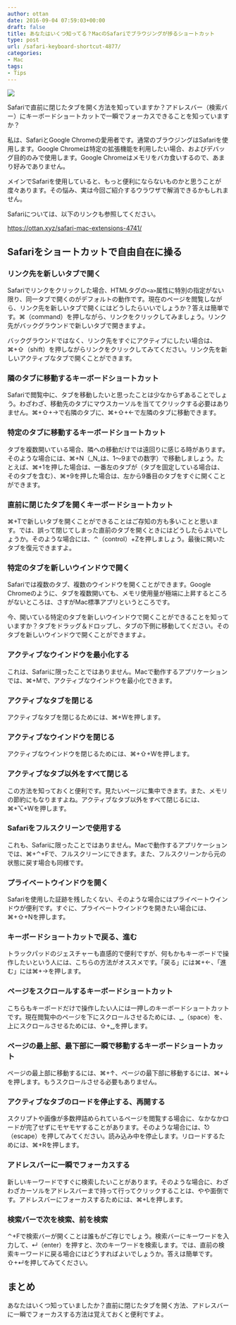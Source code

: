 ```yaml
---
author: ottan
date: 2016-09-04 07:59:03+00:00
draft: false
title: あなたはいくつ知ってる？MacのSafariでブラウジングが捗るショートカット
type: post
url: /safari-keyboard-shortcut-4877/
categories:
- Mac
tags:
- Tips
---
```


![](/uploads/2016/09/160904-57cbc9ff1cbf1.jpg)






Safariで直前に閉じたタブを開く方法を知っていますか？アドレスバー（検索バー）にキーボードショートカットで一瞬でフォーカスできることを知っていますか？





私は、SafariとGoogle Chromeの愛用者です。通常のブラウジングはSafariを使用します。Google Chromeは特定の拡張機能を利用したい場合、およびデバッグ目的のみで使用します。Google Chromeはメモリをバカ食いするので、あまり好みでありません。





メインでSafariを使用していると、もっと便利にならないものかと思うことが度々あります。その悩み、実は今回ご紹介するウラワザで解消できるかもしれません。





Safariについては、以下のリンクも参照してください。



https://ottan.xyz/safari-mac-extensions-4741/



## Safariをショートカットで自由自在に操る





### リンク先を新しいタブで開く





Safariでリンクをクリックした場合、HTMLタグの`<a>`属性に特別の指定がない限り、同一タブで開くのがデフォルトの動作です。現在のページを閲覧しながら、リンク先を新しいタブで開くにはどうしたらいいでしょうか？答えは簡単です。⌘（command）を押しながら、リンクをクリックしてみましょう。リンク先がバックグラウンドで新しいタブで開きますよ。





バックグラウンドではなく、リンク先をすぐにアクティブにしたい場合は、⌘+⇧（shift）を押しながらリンクをクリックしてみてください。リンク先を新しいアクティブなタブで開くことができます。





### 隣のタブに移動するキーボードショートカット





Safariで閲覧中に、タブを移動したいと思ったことは少なからずあることでしょう。わざわざ、移動先のタブにマウスカーソルを当ててクリックする必要はありません。⌘+⇧+→で右隣のタブに、⌘+⇧+←で左隣のタブに移動できます。





### 特定のタブに移動するキーボードショートカット





タブを複数開いている場合、隣への移動だけでは遠回りに感じる時があります。そのような場合には、⌘+N（_N_は、1〜9までの数字）で移動しましょう。たとえば、⌘+1を押した場合は、一番左のタブが（タブを固定している場合は、そのタブを含む）、⌘+9を押した場合は、左から9番目のタブをすぐに開くことができます。





### 直前に閉じたタブを開くキーボードショートカット





⌘+Tで新しいタブを開くことができることはご存知の方も多いことと思います。では、誤って閉じてしまった直前のタブを開くときにはどうしたらよいでしょうか。そのような場合には、⌃（control）+Zを押しましょう。最後に開いたタブを復元できますよ。





### 特定のタブを新しいウインドウで開く





Safariでは複数のタブ、複数のウインドウを開くことができます。Google Chromeのように、タブを複数開いても、メモリ使用量が極端に上昇するところがないところは、さすがMac標準アプリというところです。





今、開いている特定のタブを新しいウインドウで開くことができることを知っていますか？タブをドラッグ＆ドロップし、タブの下側に移動してください。そのタブを新しいウインドウで開くことができますよ。





### アクティブなウインドウを最小化する





これは、Safariに限ったことではありません。Macで動作するアプリケーションでは、⌘+Mで、アクティブなウインドウを最小化できます。





### アクティブなタブを閉じる





アクティブなタブを閉じるためには、⌘+Wを押します。





### アクティブなウインドウを閉じる





アクティブなウインドウを閉じるためには、⌘+⇧+Wを押します。





### アクティブなタブ以外をすべて閉じる





この方法を知っておくと便利です。見たいページに集中できます。また、メモリの節約にもなりますよね。アクティブなタブ以外をすべて閉じるには、⌘+⌥+Wを押します。





### Safariをフルスクリーンで使用する





これも、Safariに限ったことではありません。Macで動作するアプリケーションでは、⌘+⌃+Fで、フルスクリーンにできます。また、フルスクリーンから元の状態に戻す場合も同様です。





### プライベートウインドウを開く





Safariを使用した証跡を残したくない、そのような場合にはプライベートウインドウが便利です。すぐに、プライベートウインドウを開きたい場合には、⌘+⇧+Nを押します。





### キーボードショートカットで戻る、進む





トラックパッドのジェスチャーも直感的で便利ですが、何もかもキーボードで操作したいという人には、こちらの方法がオススメです。「戻る」には⌘+←、「進む」には⌘+→を押します。





### ページをスクロールするキーボードショートカット





こちらもキーボードだけで操作したい人には一押しのキーボードショートカットです。現在閲覧中のページを下にスクロールさせるためには、␣（space）を、上にスクロールさせるためには、⇧+␣を押します。





### ページの最上部、最下部に一瞬で移動するキーボードショートカット





ページの最上部に移動するには、⌘+↑、ページの最下部に移動するには、⌘+↓を押します。もうスクロールさせる必要もありません。





### アクティブなタブのロードを停止する、再開する





スクリプトや画像が多数押詰められているページを閲覧する場合に、なかなかロードが完了せずにモヤモヤすることがあります。そのような場合には、⎋（escape）を押してみてください。読み込み中を停止します。リロードするためには、⌘+Rを押します。





### アドレスバーに一瞬でフォーカスする





新しいキーワードですぐに検索したいことがあります。そのような場合に、わざわざカーソルをアドレスバーまで持って行ってクリックすることは、やや面倒です。アドレスバーにフォーカスするためには、⌘+Lを押します。





### 検索バーで次を検索、前を検索





⌃+Fで検索バーが開くことは誰もがご存じでしょう。検索バーにキーワードを入力して、↵（enter）を押すと、次のキーワードを検索します。では、直前の検索キーワードに戻る場合にはどうすればよいでしょうか。答えは簡単です。⇧+↵を押してみてください。





## まとめ





あなたはいくつ知っていましたか？直前に閉じたタブを開く方法、アドレスバーに一瞬でフォーカスする方法は覚えておくと便利ですよ。
